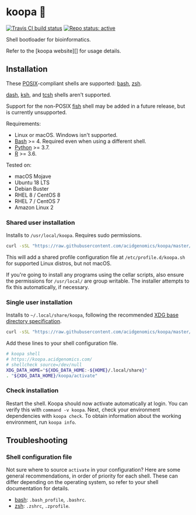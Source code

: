 # koopa 🐢

[![Travis CI build status](https://travis-ci.com/acidgenomics/koopa.svg?branch=master)](https://travis-ci.com/acidgenomics/koopa)
[![Repo status: active](http://www.repostatus.org/badges/latest/active.svg)](http://www.repostatus.org/#active)

Shell bootloader for bioinformatics.

Refer to the [koopa website][] for usage details.

## Installation

These [POSIX][]-compliant shells are supported: [bash][], [zsh][].

[dash][], [ksh][], and [tcsh][] shells aren't supported.

Support for the non-POSIX [fish][] shell may be added in a future release, but
is currently unsupported.

Requirements:

- Linux or macOS. Windows isn't supported.
- [Bash][] >= 4. Required even when using a different shell.
- [Python][] >= 3.7.
- [R][] >= 3.6.

Tested on:

- macOS Mojave
- Ubuntu 18 LTS
- Debian Buster
- RHEL 8 / CentOS 8
- RHEL 7 / CentOS 7
- Amazon Linux 2

### Shared user installation

Installs to `/usr/local/koopa`. Requires sudo permissions.


```sh
curl -sSL "https://raw.githubusercontent.com/acidgenomics/koopa/master/install" | bash -s -- --shared
```

This will add a shared profile configuration file at `/etc/profile.d/koopa.sh` for supported Linux distros, but not macOS.

If you're going to install any programs using the cellar scripts, also ensure the permissions for `/usr/local/` are group writable. The installer attempts to fix this automatically, if necessary.

### Single user installation

Installs to `~/.local/share/koopa`, following the recommended [XDG base directory specification](https://specifications.freedesktop.org/basedir-spec/basedir-spec-latest.html).

```sh
curl -sSL "https://raw.githubusercontent.com/acidgenomics/koopa/master/install" | bash
```

Add these lines to your shell configuration file.

```sh
# koopa shell
# https://koopa.acidgenomics.com/
# shellcheck source=/dev/null
XDG_DATA_HOME="${XDG_DATA_HOME:-${HOME}/.local/share}"
. "${XDG_DATA_HOME}/koopa/activate"
```

### Check installation

Restart the shell. Koopa should now activate automatically at login. You can
verify this with `command -v koopa`. Next, check your environment dependencies
with `koopa check`. To obtain information about the working environment, run
`koopa info`.

## Troubleshooting

### Shell configuration file

Not sure where to source `activate` in your configuration? Here are some general
recommendations, in order of priority for each shell. These can differ depending
on the operating system, so refer to your shell documentation for details.

- [bash][]: `.bash_profile`, `.bashrc`.
- [zsh][]: `.zshrc`, `.zprofile`.



[aspera connect]: https://downloads.asperasoft.com/connect2/
[bash]: https://www.gnu.org/software/bash/  "Bourne Again SHell"
[bcbio]: https://bcbio-nextgen.readthedocs.io/
[conda]: https://conda.io/
[dash]: https://wiki.archlinux.org/index.php/Dash  "Debian Almquist SHell"
[dotfiles]: https://github.com/mjsteinbaugh/dotfiles/
[fish]: https://fishshell.com/  "Friendly Interactive SHell"
[git]: https://git-scm.com/
[ksh]: http://www.kornshell.com/  "KornSHell"
[pgp]: https://www.openpgp.org/
[posix]: https://en.wikipedia.org/wiki/POSIX  "Portable Operating System Interface"
[python]: https://www.python.org/
[r]: https://www.r-project.org/
[ssh]: https://en.wikipedia.org/wiki/Secure_Shell
[tcsh]: https://en.wikipedia.org/wiki/Tcsh  "TENEX C Shell"
[zsh]: https://www.zsh.org/  "Z SHell"
